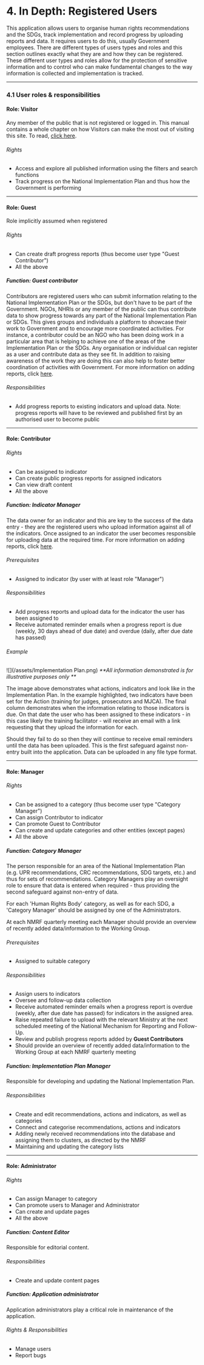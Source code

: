 # 4. In Depth: Registered Users

This application allows users to organise human rights recommendations and the SDGs, track implementation and record progress by uploading reports and data. It requires users to do this, usually Government employees. There are different types of users types and roles and this section outlines exactly what they are and how they can be registered. These different user types and roles allow for the protection of sensitive information and to control who can make fundamental changes to the way information is collected and implementation is tracked.

---

### 4.1 User roles & responsibilities

#### Role: Visitor

Any member of the public that is not registered or logged in. This manual contains a whole chapter on how Visitors can make the most out of visiting this site. To read, [click here](/visitors/using-as-a-visitor.md).

###### Rights

* Access and explore all published information using the filters and search functions
* Track progress on the National Implementation Plan and thus how the Government is performing

---

#### Role: Guest

Role implicitly assumed when registered

###### Rights

* Can create draft progress reports \(thus become user type "Guest Contributor"\)
* All the above

##### Function: Guest contributor

Contributors are registered users who can submit information relating to the National Implementation Plan or the SDGs, but don't have to be part of the Government. NGOs, NHRIs or any member of the public can thus contribute data to show progress towards any part of the National Implementation Plan or SDGs. This gives groups and individuals a platform to showcase their work to Government and to encourage more coordinated activities. For instance, a contributor could be an NGO who has been doing work in a particular area that is helping to achieve one of the areas of the Implementation Plan or the SDGs. Any organisation or individual can register as a user and contribute data as they see fit. In addition to raising awareness of the work they are doing this can also help to foster better coordination of activities with Government. For more information on adding reports, click [here](/howto/reporting-and-follow-up.md).

###### Responsibilities

* Add progress reports to existing indicators and upload data. Note: progress reports will have to be reviewed and published first by an authorised user to become public

---

#### Role: Contributor

###### Rights

* Can be assigned to indicator
* Can create public progress reports for assigned indicators
* Can view draft content
* All the above

##### Function: Indicator Manager

The data owner for an indicator and this are key to the success of the data entry - they are the registered users who upload information against all of the indicators. Once assigned to an indicator the user becomes responsible for uploading data at the required time. For more information on adding reports, click [here](/howto/reporting-and-follow-up.md).

###### Prerequisites

* Assigned to indicator \(by user with at least role "Manager"\)

###### Responsibilities

* Add progress reports and upload data for the indicator the user has been assigned to
* Receive automated reminder emails when a progress report is due \(weekly, 30 days ahead of due date\) and overdue \(daily, after due date has passed\)

###### Example

![](/assets/Implementation Plan.png) _\*\*All information demonstrated is for illustrative purposes only \*\*_

The image above demonstrates what actions, indicators and look like in the Implementation Plan. In the example highlighted, two indicators have been set for the Action \(training for judges, prosecutors and MJCA\). The final column demonstrates when the information relating to those indicators is due. On that date the user who has been assigned to these indicators - in this case likely the training facilitator - will receive an email with a link requesting that they upload the information for each.

Should they fail to do so then they will continue to receive email reminders until the data has been uploaded. This is the first safeguard against non-entry built into the application. Data can be uploaded in any file type format.

---

#### Role: Manager

###### Rights

* Can be assigned to a category \(thus become user type "Category Manager"\)
* Can assign Contributor to indicator
* Can promote Guest to Contributor
* Can create and update categories and other entities \(except pages\)
* All the above

##### Function: Category Manager

The person responsible for an area of the National Implementation Plan \(e.g. UPR recommendations, CRC recommendations, SDG targets, etc.\) and thus for sets of recommendations. Category Managers play an oversight role to ensure that data is entered when required - thus providing the second safeguard against non-entry of data.

For each 'Human Rights Body' category, as well as for each SDG, a 'Category Manager' should be assigned by one of the Administrators.

At each NMRF quarterly meeting each Manager should provide an overview of recently added data/information to the Working Group.

###### Prerequisites

* Assigned to suitable category

###### Responsibilities

* Assign users to indicators
* Oversee and follow-up data collection
* Receive automated reminder emails when a progress report is overdue \(weekly, after due date has passed\) for indicators in the assigned area.
* Raise repeated failure to upload with the relevant Ministry at the next scheduled meeting of the National Mechanism for Reporting and Follow-Up.
* Review and publish progress reports added by **Guest Contributors**
* Should provide an overview of recently added data/information to the Working Group at each NMRF quarterly meeting

##### Function: Implementation Plan Manager

Responsible for developing and updating the National Implementation Plan.

###### Responsibilities

* Create and edit recommendations, actions and indicators, as well as categories
* Connect and categorise recommendations, actions and indicators
* Adding newly received recommendations into the database and assigning them to clusters, as directed by the NMRF
* Maintaining and updating the category lists

---

#### Role: Administrator

###### Rights

* Can assign Manager to category
* Can promote users to Manager and Administrator
* Can create and update pages
* All the above

##### Function: Content Editor

Responsible for editorial content.

###### Responsibilities

* Create and update content pages

##### Function: Application administrator

Application administrators play a critical role in maintenance of the application.

###### Rights & Responsibilities

* Manage users
* Report bugs



